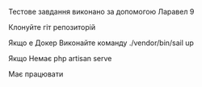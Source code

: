 
Тестове завдання виконано за допомогою Ларавел 9

Клонуйте гіт репозиторій

Якщо е Докер Виконайте команду
./vendor/bin/sail up 

Якщо Немає 
php artisan serve

Має працювати
